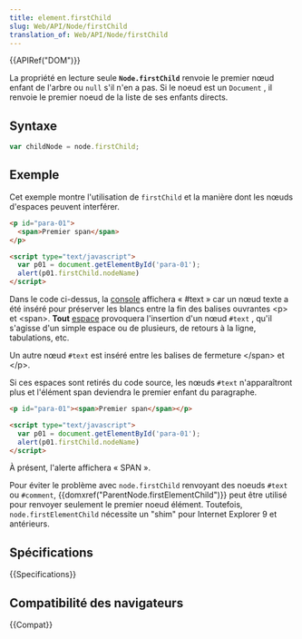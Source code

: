 ```yaml
---
title: element.firstChild
slug: Web/API/Node/firstChild
translation_of: Web/API/Node/firstChild
---
```


{{APIRef("DOM")}}

La propriété en lecture seule **`Node.firstChild`** renvoie le premier nœud enfant de l'arbre ou `null` s'il n'en a pas. Si le noeud est un `Document` , il renvoie le premier noeud de la liste de ses enfants directs.

## Syntaxe

```js
var childNode = node.firstChild;
```

## Exemple

Cet exemple montre l'utilisation de `firstChild` et la manière dont les nœuds d'espaces peuvent interférer.

```html
<p id="para-01">
  <span>Premier span</span>
</p>

<script type="text/javascript">
  var p01 = document.getElementById('para-01');
  alert(p01.firstChild.nodeName)
</script>
```

Dans le code ci-dessus, la [console](/fr/docs/Web/API/Console) affichera «&nbsp;#text&nbsp;» car un nœud texte a été inséré pour préserver les blancs entre la fin des balises ouvrantes \<p> et \<span>. **Tout** [espace](/fr/docs/Gestion_des_espaces_dans_le_DOM) provoquera l'insertion d'un nœud `#text` , qu'il s'agisse d'un simple espace ou de plusieurs, de retours à la ligne, tabulations, etc.

Un autre nœud `#text` est inséré entre les balises de fermeture \</span> et \</p>.

Si ces espaces sont retirés du code source, les nœuds `#text` n'apparaîtront plus et l'élément span deviendra le premier enfant du paragraphe.

```html
<p id="para-01"><span>Premier span</span></p>

<script type="text/javascript">
  var p01 = document.getElementById('para-01');
  alert(p01.firstChild.nodeName)
</script>
```

À présent, l'alerte affichera «&nbsp;SPAN&nbsp;».

Pour éviter le problème avec `node.firstChild`  renvoyant des noeuds `#text` ou `#comment`, {{domxref("ParentNode.firstElementChild")}} peut être utilisé pour renvoyer seulement le premier noeud élément. Toutefois, `node.firstElementChild` nécessite un "shim" pour Internet Explorer 9 et antérieurs.

## Spécifications

{{Specifications}}

## Compatibilité des navigateurs

{{Compat}}
